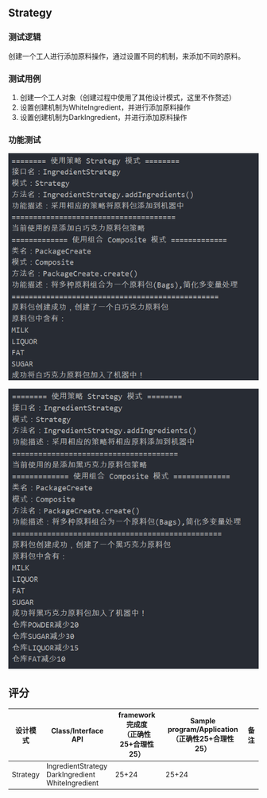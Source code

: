 ## Strategy

### 测试逻辑

创建一个工人进行添加原料操作，通过设置不同的机制，来添加不同的原料。

### 测试用例

1. 创建一个工人对象（创建过程中使用了其他设计模式，这里不作赘述）
2. 设置创建机制为WhiteIngredient，并进行添加原料操作
3. 设置创建机制为DarkIngredient，并进行添加原料操作

### 功能测试

![Strategy1](../img/Strategy1.png)

![Strategy2](../img/Strategy2.png)

## 评分

| 设计模式 | Class/Interface API                                         | framework完成度<br />（正确性25+合理性25） | Sample program/Application<br />（正确性25+合理性25） | 备注 |
| -------- | ----------------------------------------------------------- | ------------------------------------------ | ----------------------------------------------------- | ---- |
| Strategy | IngredientStrategy<br />DarkIngredient<br />WhiteIngredient | 25+24                                      | 25+24                                                 |      |

